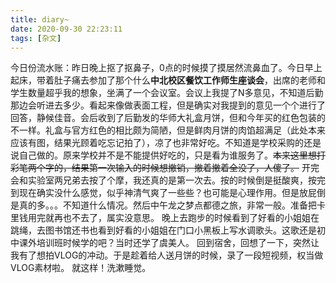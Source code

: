 ```yaml
---
title: diary~
date: 2020-09-30 22:23:11
tags: [杂文]
---
```

今日份流水账：昨日晚上抠了抠鼻子，0点的时候摸了摸居然流鼻血了。今日早上起床，带着肚子痛去参加了那个什么**中北校区餐饮工作师生座谈会**，出席的老师和学生数量超乎我的想象，坐满了一个会议室。会议上我提了N多意见，不知道后勤那边会听进去多少。看起来像做表面工程，但是确实对我提到的意见一个个进行了回答，静候佳音。会后收到了后勤发的华师大礼盒月饼，但和今年买的红色包装的不一样。礼盒与官方红色的相比颇为简陋，但是鲜肉月饼的肉馅超满足（此处本来应该有图，结果光顾着吃忘记拍了），凉了也非常好吃。不知道是学校采购的还是说自己做的。原来学校并不是不能提供好吃的，只是看为谁服务了。~~本来这里想打彩笔两个字的，结果第一次输入的时候想撤销，撤着撤着全没了，人傻了。~~
开完会和实验室两兄弟去按了个摩，我还真的是第一次去。按的时候倒是挺酸爽，按完到现在确实没什么感觉，似乎神清气爽了一些些？也可能是心理作用。但是放屁倒是真的多。。。不知道什么情况。然后中午龙之梦点都德之旅，非常一般。准备把卡里钱用完就再也不去了，属实没意思。
晚上去跑步的时候看到了好看的小姐姐在跳绳，去图书馆还书也看到好看的小姐姐在门口小黑板上写水调歌头。这歌还是初中课外培训班时候学的吧？当时还学了虞美人。
回到宿舍，回想了一下，突然让我有了想拍VLOG的冲动。于是趁着给人送月饼的时候，录了一段短视频，权当做VLOG素材啦。
就这样！洗漱睡觉。